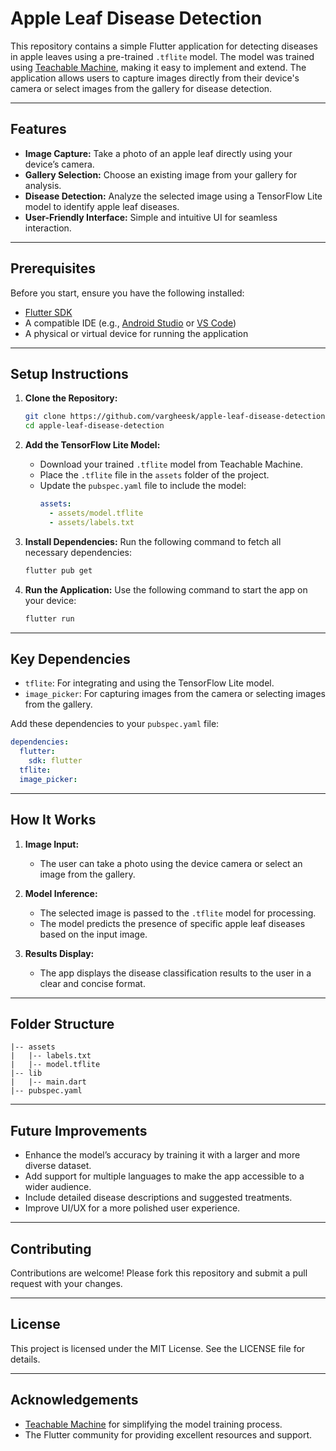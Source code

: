 # Apple Leaf Disease Detection

This repository contains a simple Flutter application for detecting diseases in apple leaves using a pre-trained `.tflite` model. The model was trained using [Teachable Machine](https://teachablemachine.withgoogle.com/), making it easy to implement and extend. The application allows users to capture images directly from their device's camera or select images from the gallery for disease detection.

---

## Features

- **Image Capture:** Take a photo of an apple leaf directly using your device’s camera.
- **Gallery Selection:** Choose an existing image from your gallery for analysis.
- **Disease Detection:** Analyze the selected image using a TensorFlow Lite model to identify apple leaf diseases.
- **User-Friendly Interface:** Simple and intuitive UI for seamless interaction.

---

## Prerequisites

Before you start, ensure you have the following installed:

- [Flutter SDK](https://flutter.dev/docs/get-started/install)
- A compatible IDE (e.g., [Android Studio](https://developer.android.com/studio) or [VS Code](https://code.visualstudio.com/))
- A physical or virtual device for running the application

---

## Setup Instructions

1. **Clone the Repository:**
   ```bash
   git clone https://github.com/vargheesk/apple-leaf-disease-detection.git
   cd apple-leaf-disease-detection
   ```

2. **Add the TensorFlow Lite Model:**
   - Download your trained `.tflite` model from Teachable Machine.
   - Place the `.tflite` file in the `assets` folder of the project.
   - Update the `pubspec.yaml` file to include the model:
     ```yaml
     assets:
       - assets/model.tflite
       - assets/labels.txt
     ```

3. **Install Dependencies:**
   Run the following command to fetch all necessary dependencies:
   ```bash
   flutter pub get
   ```

4. **Run the Application:**
   Use the following command to start the app on your device:
   ```bash
   flutter run
   ```

---

## Key Dependencies

- `tflite`: For integrating and using the TensorFlow Lite model.
- `image_picker`: For capturing images from the camera or selecting images from the gallery.

Add these dependencies to your `pubspec.yaml` file:
```yaml
dependencies:
  flutter:
    sdk: flutter
  tflite:
  image_picker:
```

---

## How It Works

1. **Image Input:**
   - The user can take a photo using the device camera or select an image from the gallery.

2. **Model Inference:**
   - The selected image is passed to the `.tflite` model for processing.
   - The model predicts the presence of specific apple leaf diseases based on the input image.

3. **Results Display:**
   - The app displays the disease classification results to the user in a clear and concise format.

---

## Folder Structure

```
|-- assets
|   |-- labels.txt
|   |-- model.tflite
|-- lib
|   |-- main.dart
|-- pubspec.yaml
```

---

## Future Improvements

- Enhance the model’s accuracy by training it with a larger and more diverse dataset.
- Add support for multiple languages to make the app accessible to a wider audience.
- Include detailed disease descriptions and suggested treatments.
- Improve UI/UX for a more polished user experience.

---

## Contributing

Contributions are welcome! Please fork this repository and submit a pull request with your changes.

---

## License

This project is licensed under the MIT License. See the LICENSE file for details.

---

## Acknowledgements

- [Teachable Machine](https://teachablemachine.withgoogle.com/) for simplifying the model training process.
- The Flutter community for providing excellent resources and support.

